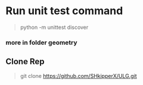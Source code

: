 # Run unit test command
> python -m unittest discover
### more in folder geometry
## Clone Rep
> git clone https://github.com/SHkipperX/ULG.git
